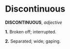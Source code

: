 # Discontinuous

**DISCONTINUOUS**, _adjective_

**1.** Broken off; interrupted.

**2.** Separated; wide; gaping.